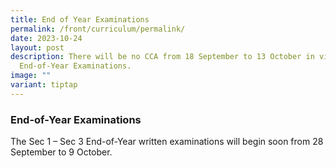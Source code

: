 ```yaml
---
title: End of Year Examinations
permalink: /front/curriculum/permalink/
date: 2023-10-24
layout: post
description: There will be no CCA from 18 September to 13 October in view of the
  End-of-Year Examinations.
image: ""
variant: tiptap
---
```

### End-of-Year Examinations<br>
The Sec 1 – Sec 3 End-of-Year written examinations will begin soon from 28 September to 9 October.